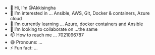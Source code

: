 - 👋 Hi, I’m @Akkisingha
- 👀 I’m interested in ... Ansible, AWS, Git, Docker & containers, Azure cloud
- 🌱 I’m currently learning ... Azure, docker containers and Ansible
- 💞️ I’m looking to collaborate on ...the same
- 📫 How to reach me ... 7021096787
- 😄 Pronouns: ...
- ⚡ Fun fact: ...

<!---
Akkisingha/Akkisingha is a ✨ special ✨ repository because its `README.md` (this file) appears on your GitHub profile.
You can click the Preview link to take a look at your changes.
--->
